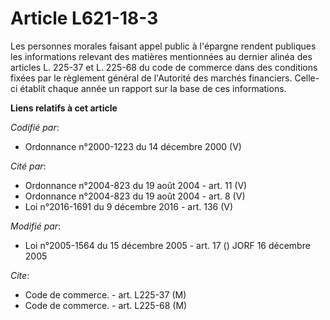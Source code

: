 # Article L621-18-3

Les personnes morales faisant appel public à l'épargne rendent publiques les informations relevant des matières mentionnées
au dernier alinéa des articles L. 225-37 et L. 225-68 du code de commerce dans des conditions fixées par le règlement général
de l'Autorité des marchés financiers. Celle-ci établit chaque année un rapport sur la base de ces informations.

**Liens relatifs à cet article**

_Codifié par_:

  - Ordonnance n°2000-1223 du 14 décembre 2000 (V)

_Cité par_:

  - Ordonnance n°2004-823 du 19 août 2004 - art. 11 (V)
  - Ordonnance n°2004-823 du 19 août 2004 - art. 8 (V)
  - Loi n°2016-1691 du 9 décembre 2016 - art. 136 (V)

_Modifié par_:

  - Loi n°2005-1564 du 15 décembre 2005 - art. 17 () JORF 16 décembre 2005

_Cite_:

  - Code de commerce. - art. L225-37 (M)
  - Code de commerce. - art. L225-68 (M)
